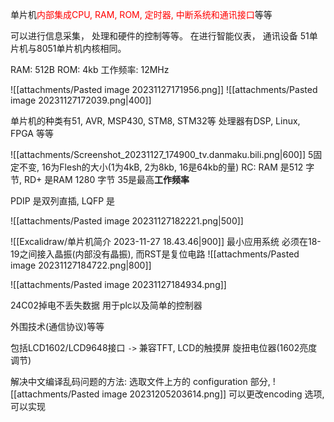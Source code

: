 单片机<mark style="background: transparent; color: red">内部集成CPU, RAM, ROM, 定时器, 中断系统和通讯接口</mark>等等


可以进行信息采集， 处理和硬件的控制等等。
在进行智能仪表， 通讯设备
51单片机与8051单片机内核相同。

RAM: 512B
ROM: 4kb 
工作频率: 12MHz 

![[attachments/Pasted image 20231127171956.png]]
![[attachments/Pasted image 20231127172039.png|400]]

单片机的种类有51, AVR, MSP430, STM8, STM32等
处理器有DSP, Linux, FPGA 等等 

![[attachments/Screenshot_20231127_174900_tv.danmaku.bili.png|600]]
5固定不变, 16为Flesh的大小(1为4kB,  2为8kb, 16是64kb的量)
RC: RAM 是512 字节, RD+ 是RAM 1280 字节
35是最高**工作频率** 

PDIP 是双列直插, LQFP 是

![[attachments/Pasted image 20231127182221.png|500]]

![[Excalidraw/单片机简介 2023-11-27 18.43.46|900]]
最小应用系统
必须在18-19之间接入晶振(内部没有晶振), 而RST是复位电路
![[attachments/Pasted image 20231127184722.png|800]]

![[attachments/Pasted image 20231127184934.png]]

24C02掉电不丢失数据 
用于plc以及简单的控制器

外围技术(通信协议)等等  

包括LCD1602/LCD9648接口 `->` 兼容TFT, LCD的触摸屏 
旋扭电位器(1602亮度调节) 

解决中文编译乱码问题的方法: 选取文件上方的 configuration 部分, 
![[attachments/Pasted image 20231205203614.png]]
可以更改encoding 选项, 可以实现